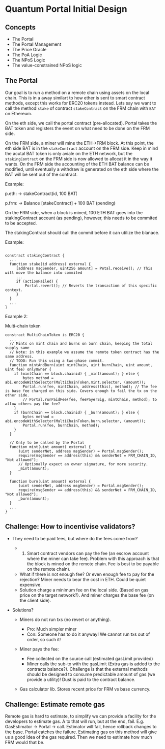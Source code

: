 # Quantum Portal Initial Design

## Concepts

- The Portal
- The Portal Management
- The Price Oracle
- The PoA Logic
- The NPoS Logic
- The value-constrained NPoS logic

## The Portal

Our goal is to run a method on a remote chain using assets on the local chain. This is in a away similart to how ether is sent to smart contract methods, except this works for ERC20 tokens instead. Lets say we want to call the method `stake` of contract `stakeContract` on the FRM chain with `BAT` on Ethereum.

On the eth side, we call the portal contract (pre-allocated). Portal takes the BAT token and registers the event on what need to be done on the FRM side.

On the FRM side, a miner will mine the ETH->FRM block. At this point, the eth side BAT is in the `stakeContract` account on the FRM side. Keep in mind the acutal BAT token is only aviale on the ETH network, but the `stakingContract` on the FRM side is now allowed to allocat it in the way it wants. On the FRM side the accounting of the ETH BAT balance can be modified, until eventually a withdraw is generated on the eth side where the BAT will be sent out of the contract.

Example:

p.eth:
 -> stakeContract(id, 100 BAT)

p.frm:
 -> Balance [stakeContract] + 100 BAT (pending)

On the FRM side, when a block is mined, 100 ETH BAT goes into the stakingContract account (as pending), however, this needs to be commited to be accepted.

The stakingContract should call the commit before it can utilize the blanace.

Example:

```

constract stakingContract {
  ...
  function stake(id address) external {
     [address msgSender, uint256 amount] = Potal.receive(); // This will move the balance into commited
     ...
     if (actionFailed) {
         Portal.revert(); // Reverts the transaction of this specific context.
     }
  }
  ...
}

```

Example 2:

Multi-chain token

```
constract MultiChainToken is ERC20 {
  ...
  // Mints on mint chain and burns on burn chain, keeping the total supply same
  // Note: in this example we assume the remote token contract has the same address.
  // TODO: Run this using a two-phase commit.
  function mintAndBurn(uint mintChain, uint burnChain, uint amount, uint fee) onlyOwner {
    if (mintChain == block.chainid) { _mint(amount); } else {
        bytes method = abi.encodeWithSelector(MultiChainToken.mint.selector, (amount));
        Portal.run(fee, mintChain, address(this), method); // The fee is base fee charged on this side. Covers enough to fail the tx on the other side.
        // Portal.runPaidFee(fee, feePayerSig, mintChain, method); to allow others pay the fee?
    }
    if (burnChain == block.chainid) { _burn(amount); } else {
        bytes method = abi.encodeWithSelector(MultiChainToken.burn.selector, (amount));
        Portal.run(fee, burnChain, method);
    }
  }

  // Only to be called by the Portal
  function mint(uint amount) external {
      (uint senderNet, address msgSender) = Portal.msgSender();
      require(msgSender == address(this) && senderNet = FRM_CHAIN_ID, "Not allowed");
      // Optionally expect an owner signature, for more security.
      _mint(amount);
  }

  function burn(uint amount) external {
      (uint senderNet, address msgSender) = Portal.msgSender();
      require(msgSender == address(this) && senderNet = FRM_CHAIN_ID, "Not allowed");
      _burn(amount);
  }
  ...
}
```

## Challenge: How to incentivise validators?

- They need to be paid fees, but where do the fees come from?
  - 1. Smart contract vendors can pay the fee (an escrow account where the miner can take fee). Problem with this approach is that the block is mined on the remote chain. Fee is best to be payable on the remote chain).
  - What if there is not enough fee? Or even enough fee to pay for the rejection? Miner needs to bear the cost in ETH. Could be quiet expensive.
  - Solution charge a minimum fee on the local side. (Based on gas price on the target network?). And miner charges the base fee (on the client side).


- Solutions?
  - Miners do not run txs (no revert or anything). 
    - Pro: Much simpler miner
    - Con: Someone has to do it anyway! We cannot run txs out of order, so such it!
  - Miner pays the fee:
    - Fee collected on the source call (estimated gasLimit provided)
    - Miner calls the sub-tx with the gasLimit (Extra gas is added to the contracts balance?). Challenge is that the external methods should be designed to consume predictable amount of gas (we provide a utility)! Dust is paid to the contract balance.

  - Gas calculator lib. Stores recent price for FRM vs base currency.


## Challenge: Estimate remote gas

Remote gas is hard to estimate, to simplify we can provide a facility for the developers to estimate gas. A tx that will run, but at the end, fail. E.g. GasEstimator -> Portal -> call. Estimator will fail, hence rollback changes to the base. Portal catches the failure. Estimating gas on this method will give us a good idea of the gas required. Then we need to estimate how much FRM would that be.
